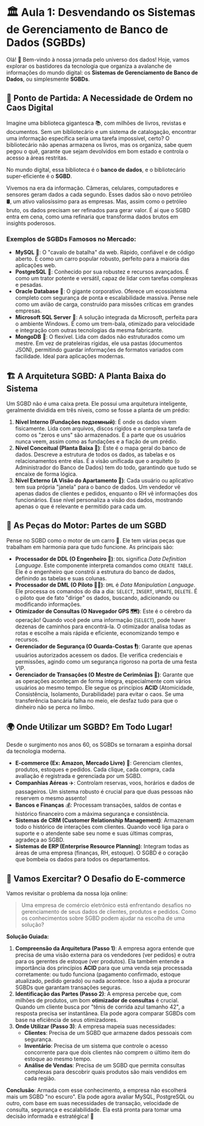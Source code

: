 
# 🏛️ Aula 1: Desvendando os Sistemas de Gerenciamento de Banco de Dados (SGBDs)

Olá! 👋 Bem-vindo à nossa jornada pelo universo dos dados! Hoje, vamos explorar os bastidores da tecnologia que organiza a avalanche de informações do mundo digital: os **Sistemas de Gerenciamento de Banco de Dados**, ou simplesmente **SGBDs**.

## 🚀 Ponto de Partida: A Necessidade de Ordem no Caos Digital

Imagine uma biblioteca gigantesca 📚, com milhões de livros, revistas e documentos. Sem um bibliotecário e um sistema de catalogação, encontrar uma informação específica seria uma tarefa impossível, certo? O bibliotecário não apenas armazena os livros, mas os organiza, sabe quem pegou o quê, garante que sejam devolvidos em bom estado e controla o acesso a áreas restritas.

No mundo digital, essa biblioteca é o **banco de dados**, e o bibliotecário super-eficiente é o **SGBD**.

Vivemos na era da informação. Câmeras, celulares, computadores e sensores geram dados a cada segundo. Esses dados são o novo petróleo 🛢️, um ativo valiosíssimo para as empresas. Mas, assim como o petróleo bruto, os dados precisam ser refinados para gerar valor. É aí que o SGBD entra em cena, como uma refinaria que transforma dados brutos em insights poderosos.

### Exemplos de SGBDs Famosos no Mercado:

* **MySQL** 🐬: O "cavalo de batalha" da web. Rápido, confiável e de código aberto. É como um carro popular robusto, perfeito para a maioria das aplicações web.
* **PostgreSQL** 🐘: Conhecido por sua robustez e recursos avançados. É como um trator potente e versátil, capaz de lidar com tarefas complexas e pesadas.
* **Oracle Database** 💼: O gigante corporativo. Oferece um ecossistema completo com segurança de ponta e escalabilidade massiva. Pense nele como um avião de carga, construído para missões críticas em grandes empresas.
* **Microsoft SQL Server** 🏢: A solução integrada da Microsoft, perfeita para o ambiente Windows. É como um trem-bala, otimizado para velocidade e integração com outras tecnologias da mesma fabricante.
* **MongoDB** 🍃: O flexível. Lida com dados não estruturados como um mestre. Em vez de prateleiras rígidas, ele usa pastas (documentos JSON), permitindo guardar informações de formatos variados com facilidade. Ideal para aplicações modernas.

## 🏗️ A Arquitetura SGBD: A Planta Baixa do Sistema

Um SGBD não é uma caixa preta. Ele possui uma arquitetura inteligente, geralmente dividida em três níveis, como se fosse a planta de um prédio:

1.  **Nível Interno (Fundações  подземный)**: É onde os dados vivem fisicamente. Lida com arquivos, discos rígidos e a complexa tarefa de como os "zeros e uns" são armazenados. É a parte que os usuários nunca veem, assim como as fundações e a fiação de um prédio.
2.  **Nível Conceitual (Planta Baixa 📏)**: Este é o mapa geral do banco de dados. Descreve a estrutura de todos os dados, as tabelas e os relacionamentos entre elas. É a visão unificada que o arquiteto (o Administrador do Banco de Dados) tem do todo, garantindo que tudo se encaixe de forma lógica.
3.  **Nível Externo (A Visão do Apartamento 🌇)**: Cada usuário ou aplicativo tem sua própria "janela" para o banco de dados. Um vendedor vê apenas dados de clientes e pedidos, enquanto o RH vê informações dos funcionários. Esse nível personaliza a visão dos dados, mostrando apenas o que é relevante e permitido para cada um.

## 🧩 As Peças do Motor: Partes de um SGBD

Pense no SGBD como o motor de um carro 🚗. Ele tem várias peças que trabalham em harmonia para que tudo funcione. As principais são:

* **Processador de DDL (O Engenheiro 👷)**: `DDL` significa *Data Definition Language*. Este componente interpreta comandos como `CREATE TABLE`. Ele é o engenheiro que constrói a estrutura do banco de dados, definindo as tabelas e suas colunas.
* **Processador de DML (O Piloto 👨‍✈️)**: `DML` é *Data Manipulation Language*. Ele processa os comandos do dia a dia: `SELECT`, `INSERT`, `UPDATE`, `DELETE`. É o piloto que de fato "dirige" os dados, buscando, adicionando ou modificando informações.
* **Otimizador de Consultas (O Navegador GPS 🗺️)**: Este é o cérebro da operação! Quando você pede uma informação (`SELECT`), pode haver dezenas de caminhos para encontrá-la. O otimizador analisa todas as rotas e escolhe a mais rápida e eficiente, economizando tempo e recursos.
* **Gerenciador de Segurança (O Guarda-Costas 🕴️)**: Garante que apenas usuários autorizados acessem os dados. Ele verifica credenciais e permissões, agindo como um segurança rigoroso na porta de uma festa VIP.
* **Gerenciador de Transações (O Mestre de Cerimônias 🤵)**: Garante que as operações aconteçam de forma íntegra, especialmente com vários usuários ao mesmo tempo. Ele segue os princípios **ACID** (Atomicidade, Consistência, Isolamento, Durabilidade) para evitar o caos. Se uma transferência bancária falha no meio, ele desfaz tudo para que o dinheiro não se perca no limbo.

## 🌍 Onde Utilizar um SGBD? Em Todo Lugar!

Desde o surgimento nos anos 60, os SGBDs se tornaram a espinha dorsal da tecnologia moderna.

* **E-commerce (Ex: Amazon, Mercado Livre)** 🛒: Gerenciam clientes, produtos, estoques e pedidos. Cada clique, cada compra, cada avaliação é registrada e gerenciada por um SGBD.
* **Companhias Aéreas** ✈️: Controlam reservas, voos, horários e dados de passageiros. Um sistema robusto é crucial para que duas pessoas não reservem o mesmo assento!
* **Bancos e Finanças** 💰: Processam transações, saldos de contas e histórico financeiro com a máxima segurança e consistência.
* **Sistemas de CRM (Customer Relationship Management)**: Armazenam todo o histórico de interações com clientes. Quando você liga para o suporte e o atendente sabe seu nome e suas últimas compras, agradeça ao SGBD.
* **Sistemas de ERP (Enterprise Resource Planning)**: Integram todas as áreas de uma empresa (finanças, RH, estoque). O SGBD é o coração que bombeia os dados para todos os departamentos.

## 🤔 Vamos Exercitar? O Desafio do E-commerce

Vamos revisitar o problema da nossa loja online:

> Uma empresa de comércio eletrônico está enfrentando desafios no gerenciamento de seus dados de clientes, produtos e pedidos. Como os conhecimentos sobre SGBD podem ajudar na escolha de uma solução?

**Solução Guiada:**

1.  **Compreensão da Arquitetura (Passo 1)**: A empresa agora entende que precisa de uma visão externa para os vendedores (ver pedidos) e outra para os gerentes de estoque (ver produtos). Ela também entende a importância dos princípios **ACID** para que uma venda seja processada corretamente: ou tudo funciona (pagamento confirmado, estoque atualizado, pedido gerado) ou nada acontece. Isso a ajuda a procurar SGBDs que garantam transações seguras.
2.  **Identificação das Partes (Passo 2)**: A empresa percebe que, com milhões de produtos, um bom **otimizador de consultas** é crucial. Quando um cliente busca por "tênis de corrida azul tamanho 42", a resposta precisa ser instantânea. Ela pode agora comparar SGBDs com base na eficiência de seus otimizadores.
3.  **Onde Utilizar (Passo 3)**: A empresa mapeia suas necessidades:
    * **Clientes**: Precisa de um SGBD que armazene dados pessoais com segurança.
    * **Inventário**: Precisa de um sistema que controle o acesso concorrente para que dois clientes não comprem o último item do estoque ao mesmo tempo.
    * **Análise de Vendas**: Precisa de um SGBD que permita consultas complexas para descobrir quais produtos são mais vendidos em cada região.

**Conclusão**: Armada com esse conhecimento, a empresa não escolherá mais um SGBD "no escuro". Ela pode agora avaliar MySQL, PostgreSQL ou outro, com base em suas necessidades de transação, velocidade de consulta, segurança e escalabilidade. Ela está pronta para tomar uma decisão informada e estratégica! 🚀

